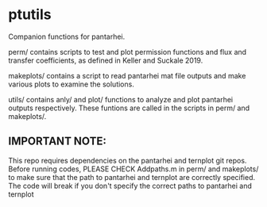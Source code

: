 # ptutils
Companion functions for pantarhei. 

perm/ contains scripts to test and plot permission functions and 
flux and transfer coefficients, as defined in Keller and Suckale
2019. 

makeplots/ contains a script to read pantarhei mat file outputs 
and make various plots to examine the solutions.

utils/ contains anly/ and plot/ functions to analyze and plot
pantarhei outputs respectively. These funtions are called in the 
scripts in perm/ and makeplots/. 



## IMPORTANT NOTE: 
This repo requires dependencies on the pantarhei and ternplot 
git repos. 
Before running codes, PLEASE CHECK Addpaths.m in perm/ and 
makeplots/ to make sure that the path to pantarhei and ternplot
are correctly specified. 
The code will break if you don't specify the correct 
paths to pantarhei and ternplot
